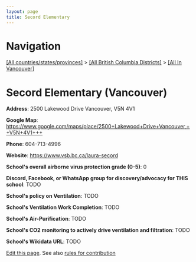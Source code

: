 ```yaml
---
layout: page
title: Secord Elementary
---
```

# Navigation

[[All countries/states/provinces]](../../..) > [[All British Columbia Districts]](../..) > [[All In Vancouver]](..)

# Secord Elementary (Vancouver)

**Address**: 2500 Lakewood Drive Vancouver,  V5N 4V1

**Google Map**: <https://www.google.com/maps/place/2500+Lakewood+Drive+Vancouver,++V5N+4V1+++>

**Phone**: 604-713-4996

**Website**: <https://www.vsb.bc.ca/laura-secord>

**School's overall airborne virus protection grade (0-5)**: 0

**Discord, Facebook, or WhatsApp group for discovery/advocacy for THIS school**: TODO

**School's policy on Ventilation**: TODO

**School's Ventilation Work Completion**: TODO

**School's Air-Purification**: TODO

**School's CO2 monitoring to actively drive ventilation and filtration**: TODO

**School's Wikidata URL**: TODO


[Edit this page](https://github.com/ventilate-schools/BC/edit/main/././Vancouver/Secord_Elementary.md). See also [rules for contribution](../../../contribution-rules/)